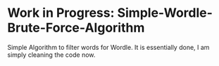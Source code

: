 # Work in Progress: Simple-Wordle-Brute-Force-Algorithm
Simple Algorithm to filter words for Wordle. It is essentially done, I am simply cleaning the code now.
